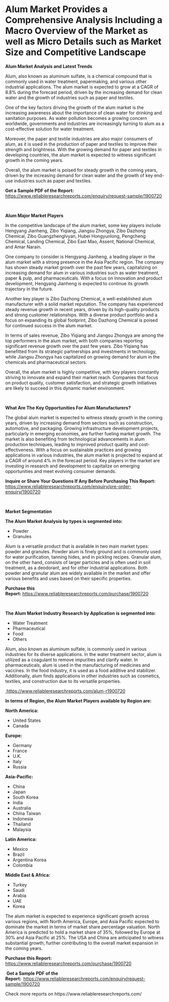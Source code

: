 <p><h1>Alum Market Provides a Comprehensive Analysis Including a Macro Overview of the Market as well as Micro Details such as Market Size and Competitive Landscape</h1></p><p><strong>Alum Market Analysis and Latest Trends</strong></p>
<p><p>Alum, also known as aluminum sulfate, is a chemical compound that is commonly used in water treatment, papermaking, and various other industrial applications. The alum market is expected to grow at a CAGR of 8.8% during the forecast period, driven by the increasing demand for clean water and the growth of industries such as paper and textiles.</p><p>One of the key factors driving the growth of the alum market is the increasing awareness about the importance of clean water for drinking and sanitation purposes. As water pollution becomes a growing concern worldwide, governments and industries are increasingly turning to alum as a cost-effective solution for water treatment.</p><p>Moreover, the paper and textile industries are also major consumers of alum, as it is used in the production of paper and textiles to improve their strength and brightness. With the growing demand for paper and textiles in developing countries, the alum market is expected to witness significant growth in the coming years.</p><p>Overall, the alum market is poised for steady growth in the coming years, driven by the increasing demand for clean water and the growth of key end-use industries such as paper and textiles.</p></p>
<p><strong>Get a Sample PDF of the Report:&nbsp;</strong> <a href="https://www.reliableresearchreports.com/enquiry/request-sample/1900720">https://www.reliableresearchreports.com/enquiry/request-sample/1900720</a></p>
<p>&nbsp;</p>
<p><strong>Alum Major Market Players</strong></p>
<p><p>In the competitive landscape of the alum market, some key players include Hengyang Jianheng, Zibo Yiqiang, Jiangsu Zhongya, Zibo Dazhong Chemical, Zibo Guangzhenglvyan, Hubei Hongyunlong, Pengcheng Chemical, Landing Chemical, Zibo East Mao, Assent, National Chemical, and Amar Narain.</p><p>One company to consider is Hengyang Jianheng, a leading player in the alum market with a strong presence in the Asia Pacific region. The company has shown steady market growth over the past few years, capitalizing on increasing demand for alum in various industries such as water treatment, paper & pulp, and pharmaceuticals. With a focus on innovation and product development, Hengyang Jianheng is expected to continue its growth trajectory in the future.</p><p>Another key player is Zibo Dazhong Chemical, a well-established alum manufacturer with a solid market reputation. The company has experienced steady revenue growth in recent years, driven by its high-quality products and strong customer relationships. With a diverse product portfolio and a focus on expanding its global footprint, Zibo Dazhong Chemical is poised for continued success in the alum market.</p><p>In terms of sales revenue, Zibo Yiqiang and Jiangsu Zhongya are among the top performers in the alum market, with both companies reporting significant revenue growth over the past few years. Zibo Yiqiang has benefitted from its strategic partnerships and investments in technology, while Jiangsu Zhongya has capitalized on growing demand for alum in the chemicals and pharmaceutical sectors.</p><p>Overall, the alum market is highly competitive, with key players constantly striving to innovate and expand their market reach. Companies that focus on product quality, customer satisfaction, and strategic growth initiatives are likely to succeed in this dynamic market environment.</p></p>
<p>&nbsp;</p>
<p><strong>What Are The Key Opportunities For Alum Manufacturers?</strong></p>
<p><p>The global alum market is expected to witness steady growth in the coming years, driven by increasing demand from sectors such as construction, automotive, and packaging. Growing infrastructure development projects, particularly in emerging economies, are further fueling market growth. The market is also benefiting from technological advancements in alum production techniques, leading to improved product quality and cost-effectiveness. With a focus on sustainable practices and growing applications in various industries, the alum market is projected to expand at a CAGR of around 4% in the forecast period. Key players in the market are investing in research and development to capitalize on emerging opportunities and meet evolving consumer demands.</p></p>
<p><strong>Inquire or Share Your Questions If Any Before Purchasing This Report:</strong> <a href="https://www.reliableresearchreports.com/enquiry/pre-order-enquiry/1900720">https://www.reliableresearchreports.com/enquiry/pre-order-enquiry/1900720</a></p>
<p>&nbsp;</p>
<p><strong>Market Segmentation</strong></p>
<p><strong>The Alum Market Analysis by types is segmented into:</strong></p>
<p><ul><li>Powder</li><li>Granules</li></ul></p>
<p><p>Alum is a versatile product that is available in two main market types: powder and granules. Powder alum is finely ground and is commonly used for water purification, tanning hides, and in pickling recipes. Granular alum, on the other hand, consists of larger particles and is often used in soil treatment, as a deodorant, and for other industrial applications. Both powder and granular alum are widely available in the market and offer various benefits and uses based on their specific properties.</p></p>
<p><strong>Purchase this Report:&nbsp;</strong><a href="https://www.reliableresearchreports.com/purchase/1900720">https://www.reliableresearchreports.com/purchase/1900720</a></p>
<p>&nbsp;</p>
<p><strong>The Alum Market Industry Research by Application is segmented into:</strong></p>
<p><ul><li>Water Treatment</li><li>Pharmaceutical</li><li>Food</li><li>Others</li></ul></p>
<p><p>Alum, also known as aluminum sulfate, is commonly used in various industries for its diverse applications. In the water treatment sector, alum is utilized as a coagulant to remove impurities and clarify water. In pharmaceuticals, alum is used in the manufacturing of medicines and vaccines. In the food industry, it is used as a food additive and stabilizer. Additionally, alum finds applications in other industries such as cosmetics, textiles, and construction due to its versatile properties.</p></p>
<p><a href="https://www.reliableresearchreports.com/alum-r1900720">&nbsp;https://www.reliableresearchreports.com/alum-r1900720</a></p>
<p><strong>In terms of Region, the Alum Market Players available by Region are:</strong></p>
<p>
    <p> <strong> North America: </strong>
        <ul>
            <li>United States</li>
            <li>Canada</li>
        </ul>
        </p> 
    <p> <strong> Europe: </strong>
        <ul>
            <li>Germany</li>
            <li>France</li>
            <li>U.K.</li>
            <li>Italy</li>
            <li>Russia</li>
        </ul>
        </p> 
    <p> <strong> Asia-Pacific: </strong>
        <ul>
            <li>China</li>
            <li>Japan</li>
            <li>South Korea</li>
            <li>India</li>
            <li>Australia</li>
            <li>China Taiwan</li>
            <li>Indonesia</li>
            <li>Thailand</li>
            <li>Malaysia</li>
        </ul>
        </p> 
    <p> <strong> Latin America: </strong>
        <ul>
            <li>Mexico</li>
            <li>Brazil</li>
            <li>Argentina Korea</li>
            <li>Colombia</li>
        </ul>
        </p> 
    <p> <strong> Middle East & Africa: </strong>
        <ul>
            <li>Turkey</li>
            <li>Saudi</li>
            <li>Arabia</li>
            <li>UAE</li>
            <li>Korea</li>
        </ul>
    </p>
    </p>
<p><p>The alum market is expected to experience significant growth across various regions, with North America, Europe, and Asia Pacific expected to dominate the market in terms of market share percentage valuation. North America is predicted to hold a market share of 35%, followed by Europe at 30% and Asia Pacific at 25%. The USA and China are anticipated to witness substantial growth, further contributing to the overall market expansion in the coming years.</p></p>
<p><strong>Purchase this Report: </strong><a href="https://www.reliableresearchreports.com/purchase/1900720">https://www.reliableresearchreports.com/purchase/1900720</a></p>
<p>&nbsp;<strong>Get a Sample PDF of the Report:&nbsp;&nbsp;</strong><a href="https://www.reliableresearchreports.com/enquiry/request-sample/1900720">https://www.reliableresearchreports.com/enquiry/request-sample/1900720</a></p>
<p><strong></strong></p>
<p>Check more reports on https://www.reliableresearchreports.com/</p>